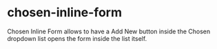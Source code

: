 chosen-inline-form
==================

Chosen Inline Form allows to have a Add New button inside the Chosen dropdown list opens the form inside the list itself.
